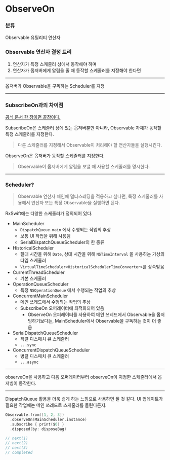 # ObserveOn

### 분류

Observable 유틸리티 연산자

### Observable 연산자 결정 트리

1. 연산자가 특정 스케줄러 상에서 동작해야 하며
2. 연산자가 옵저버에게 알림을 줄 때 동작할 스케줄러를 지정해야 한다면

---

옵저버가 Observable을 구독하는 Scheduler를 지정

---

### SubscribeOn과의 차이점

[공식 문서 한 장이면 끝장이다.](http://reactivex.io/documentation/ko/scheduler.html)

SubscribeOn은 스케줄러 상에 있는 옵저버뿐만 아니라, Observable 자체가 동작할 특정 스케줄러를 지정한다.

> 다른 스케줄러를 지정해서 Observable이 처리해야 할 연산자들을 실행시킨다.

ObserveOn은 옵저버가 동작할 스케줄러를 지정한다.

> Observable이 옵저버에게 알림을 보낼 때 사용할 스케줄러를 명시한다.

---

### Scheduler?

>  Observable 연산자 체인에 멀티스레딩을 적용하고 싶다면, 특정 스케줄러를 사용해서 연산자 또는 특정 Observable을 실행하면 된다.

RxSwift에는 다양한 스케줄러가 정의되어 있다.

- MainScheduler
  - `DispatchQueue.main` 에서 수행되는 작업의 추상
  - 보통 UI 작업을 위해 사용됨
  - SerialDispatchQueueScheduler의 한 종류
- HistoricalScheduler
  - 절대 시간을 위해 `Date`, 상대 시간을 위해 `NSTimeInterval` 을 사용하는 가상의 타임 스케줄러
  - `VirtualTimeScheduler<HistoricalSchedulerTimeConverter>`를 상속받음
- CurrentThreadScheduler
  - 기본 스케줄러
- OperationQueueScheduler
  - 특정 `NSOperationQueue` 에서 수행되는 작업의 추상
- ConcurrentMainScheduler
  - 메인 쓰레드에서 수행되는 작업의 추상
  - SubscribeOn 오퍼레이터에 최적화되어 있음
    - ObserveOn 오퍼레이터를 사용하여 메인 쓰레드에서 Observable을 옵저빙하기보다는, MainScheduler에서 Observable을 구독하는 것이 더 좋음
- SerialDispatchQueueScheduler
  - 직렬 디스패치 큐 스케줄러
  - `...sync`
- ConcurrentDispatchQueueScheduler
  - 병렬 디스패치 큐 스케줄러
  - `...async`

---

observeOn을 사용하고 다음 오퍼레이터부터 observeOn이 지정한 스케줄러에서 옵저빙이 동작한다.

---

DispatchQueue 활용을 더욱 쉽게 하는 느낌으로 사용하면 될 것 같다. UI 업데이트가 필요한 작업에는 메인 쓰레드로 스케줄러를 돌린다든지.

```swift
Observable.from([1, 2, 3])
  .observeOn(MainScheduler.instance)
  .subscribe { print($0) }
  .disposed(by: disposeBag)

// next(1)
// next(2)
// next(3)
// completed
```

